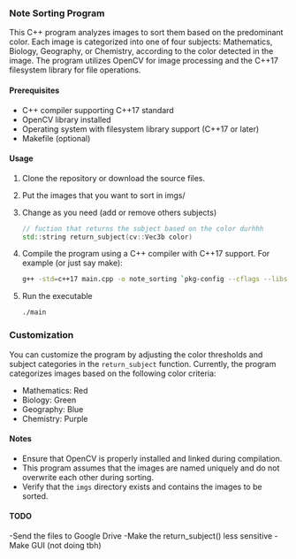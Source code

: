 ### Note Sorting Program

This C++ program analyzes images to sort them based on the predominant color. Each image is categorized into one of four subjects: Mathematics, Biology, Geography, or Chemistry, according to the color detected in the image. The program utilizes OpenCV for image processing and the C++17 filesystem library for file operations.

#### Prerequisites

- C++ compiler supporting C++17 standard
- OpenCV library installed
- Operating system with filesystem library support (C++17 or later)
- Makefile (optional)

#### Usage

1. Clone the repository or download the source files.

2. Put the images that you want to sort in imgs/ 

3. Change as you need (add or remove others subjects)

    ```c++
    // fuction that returns the subject based on the color durhhh
    std::string return_subject(cv::Vec3b color)
    ```

4. Compile the program using a C++ compiler with C++17 support. For example (or just say make):

   ```bash
   g++ -std=c++17 main.cpp -o note_sorting `pkg-config --cflags --libs opencv4`
   ```

5. Run the executable 
   ```bash
   ./main
   ```

### Customization
You can customize the program by adjusting the color thresholds and subject categories in the `return_subject` function. Currently, the program categorizes images based on the following color criteria:

- Mathematics: Red
- Biology: Green
- Geography: Blue
- Chemistry: Purple

#### Notes

- Ensure that OpenCV is properly installed and linked during compilation.
- This program assumes that the images are named uniquely and do not overwrite each other during sorting.
- Verify that the `imgs` directory exists and contains the images to be sorted.

#### TODO

-Send the files to Google Drive
-Make the return_subject() less sensitive
-Make GUI (not doing tbh)
